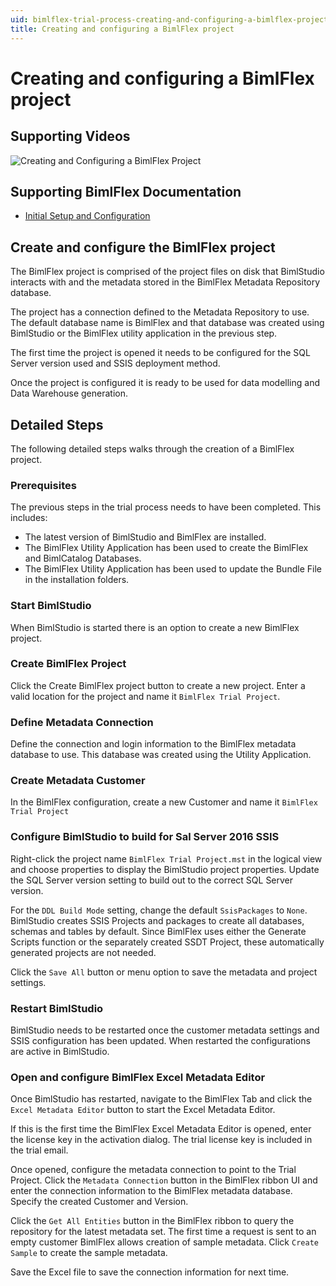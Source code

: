 ```yaml
---
uid: bimlflex-trial-process-creating-and-configuring-a-bimlflex-project
title: Creating and configuring a BimlFlex project
---
```


# Creating and configuring a BimlFlex project

## Supporting Videos

![Creating and Configuring a BimlFlex Project](https://www.youtube.com/watch?v=Bc3pCPAYgpE?rel=0&autoplay=0)

## Supporting BimlFlex Documentation

- [Initial Setup and Configuration](../user-guide/initial-setup-and-configuration.md)

## Create and configure the BimlFlex project

The BimlFlex project is comprised of the project files on disk that BimlStudio interacts with and the metadata stored in the BimlFlex Metadata Repository database.

The project has a connection defined to the Metadata Repository to use. The default database name is BimlFlex and that database was created using BimlStudio or the BimlFlex utility application in the previous step.

The first time the project is opened it needs to be configured for the SQL Server version used and SSIS deployment method.

Once the project is configured it is ready to be used for data modelling and Data Warehouse generation.

## Detailed Steps

The following detailed steps walks through the creation of a BimlFlex project.

### Prerequisites

The previous steps in the trial process needs to have been completed. This includes:

- The latest version of BimlStudio and BimlFlex are installed.
- The BimlFlex Utility Application has been used to create the BimlFlex and BimlCatalog Databases.
- The BimlFlex Utility Application has been used to update the Bundle File in the installation folders.

### Start BimlStudio

When BimlStudio is started there is an option to create a new BimlFlex project.

### Create BimlFlex Project

Click the Create BimlFlex project button to create a new project. Enter a valid location for the project and name it `BimlFlex Trial Project`.

### Define Metadata Connection

Define the connection and login information to the BimlFlex metadata database to use. This database was created using the Utility Application.

### Create Metadata Customer

In the BimlFlex configuration, create a new Customer and name it `BimlFlex Trial Project`

### Configure BimlStudio to build for Sal Server 2016 SSIS

Right-click the project name `BimlFlex Trial Project.mst` in the logical view and choose properties to display the BimlStudio project properties. Update the SQL Server version setting to build out to the correct SQL Server version.

For the `DDL Build Mode` setting, change the default `SsisPackages` to `None`. BimlStudio creates SSIS Projects and packages to create all databases, schemas and tables by default. Since BimlFlex uses either the Generate Scripts function or the separately created SSDT Project, these automatically generated projects are not needed.

Click the `Save All` button or menu option to save the metadata and project settings.

### Restart BimlStudio

BimlStudio needs to be restarted once the customer metadata settings and SSIS configuration has been updated. When restarted the configurations are active in BimlStudio.

### Open and configure BimlFlex Excel Metadata Editor

Once BimlStudio has restarted, navigate to the BimlFlex Tab and click the `Excel Metadata Editor` button to start the Excel Metadata Editor.

If this is the first time the BimlFlex Excel Metadata Editor is opened, enter the license key in the activation dialog. The trial license key is included in the trial email.

Once opened, configure the metadata connection to point to the Trial Project. Click the `Metadata Connection` button in the BimlFlex ribbon UI and enter the connection information to the BimlFlex metadata database. Specify the created Customer and Version.

Click the `Get All Entities` button in the BimlFlex ribbon to query the repository for the latest metadata set. The first time a request is sent to an empty customer BimlFlex allows creation of sample metadata. Click `Create Sample` to create the sample metadata.

Save the Excel file to save the connection information for next time.